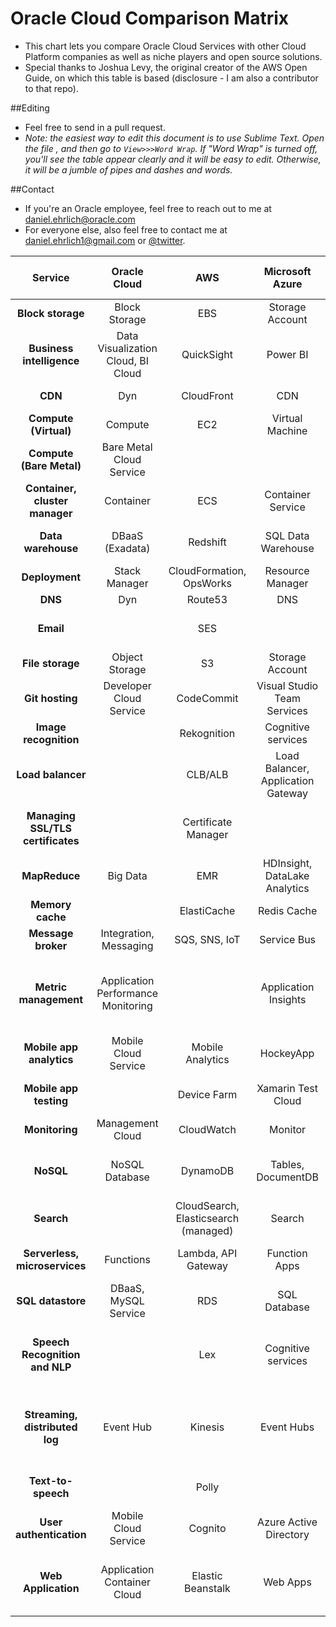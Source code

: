 # Oracle Cloud Comparison Matrix

- This chart lets you compare Oracle Cloud Services with other Cloud Platform companies as well as niche players and open source solutions. 
- Special thanks to Joshua Levy, the original creator of the AWS Open Guide, on which this table is based (disclosure - I am also a contributor to that repo).

##Editing 

- Feel free to send in a pull request. 
- *Note: the easiest way to edit this document is to use Sublime Text. Open the file , and then go to `View>>>Word Wrap`. If "Word Wrap" is turned off, you'll see the table appear clearly and it will be easy to edit. Otherwise, it will be a jumble of pipes and dashes and words.*

##Contact

- If you're an Oracle employee, feel free to reach out to me at [daniel.ehrlich@oracle.com](mailto:daniel.ehrlich@oracle.com)
- For everyone else, also feel free to contact me at [daniel.ehrlich1@gmail.com](mailto:daniel.ehrlich1@gmail.com) or [@twitter](https://twitter.com/danielehrlich1).


| Service                           | Oracle Cloud                        |  AWS                                   | Microsoft Azure                    | Google Cloud                           |   Other providers                          | Open source “build your own”                               |
|:---------------------------------:|:-----------------------------------:|:--------------------------------------:|:----------------------------------:|:--------------------------------------:|:------------------------------------------:|:----------------------------------------------------------:|
| **Block storage**                 | Block Storage                       | EBS                                    | Storage Account                    | Persistent Disk                        | DigitalOcean Volumes                       | NFS                                                        |
| **Business intelligence**         | Data Visualization Cloud, BI Cloud  | QuickSight                             | Power BI                           | Data Studio 360                        | Tableau                                    |                                                            |
| **CDN**                           | Dyn                                 | CloudFront                             | CDN                                | Cloud CDN                              |                                            | Apache Traffic Server                                      |
| **Compute (Virtual)**             | Compute                             | EC2                                    | Virtual Machine                    | Compute Engine (GCE)                   | DigitalOcean                               | OpenStack                                                  |
| **Compute (Bare Metal)**          | Bare Metal Cloud Service            |                                        |                                    |                                        |                                            | NFS                                                        |
| **Container, cluster manager**    | Container                           | ECS                                    | Container Service                  | Container Engine, Kubernetes           |                                            | Kubernetes, Mesos, Aurora                                  |
| **Data warehouse**                | DBaaS (Exadata)                     | Redshift                               | SQL Data Warehouse                 | BigQuery                               | Oracle, IBM, SAP, HP, many others          | Greenplum                                                  |
| **Deployment**                    | Stack Manager                       | CloudFormation, OpsWorks               | Resource Manager                   | Deployment Manager                     |                                            |                                                            |
| **DNS**                           | Dyn                                 | Route53                                | DNS                                | DNS                                    |                                            | bind                                                       |
| **Email**                         |                                     | SES                                    |                                    |                                        | Sendgrid, Mandrill, Postmark               |                                                            |
| **File storage**                  | Object Storage                      | S3                                     | Storage Account                    | Cloud Storage                          |                                            | Swift, HDFS                                                |
| **Git hosting**                   | Developer Cloud Service             | CodeCommit                             | Visual Studio Team Services        | Cloud Source Repositories              | GitHub, BitBucket                          | GitLab                                                     |
| **Image recognition**             |                                     | Rekognition                            | Cognitive services                 | Vision API                             | IBM Watson, Clarifai                       |                                                            |
| **Load balancer**                 |                                     | CLB/ALB                                | Load Balancer, Application Gateway | Load Balancing                         |                                            | nginx, HAProxy, Apache Traffic Server                      |
| **Managing SSL/TLS certificates** |                                     | Certificate Manager                    |                                    |                                        | Let's Encrypt, Comodo, Symantec, GlobalSign|                                                            |
| **MapReduce**                     | Big Data                            | EMR                                    | HDInsight, DataLake Analytics      | Dataproc                               | Qubole                                     | Hadoop                                                     |
| **Memory cache**                  |                                     | ElastiCache                            | Redis Cache                        | App Engine Memcache                    |                                            | Memcached, Redis                                           |
| **Message broker**                | Integration, Messaging              | SQS, SNS, IoT                          | Service Bus                        | Pub/Sub                                |                                            | RabbitMQ, Kafka, 0MQ                                       |
| **Metric management**             | Application Performance Monitoring  |                                        | Application Insights               |                                        |                                            | Graphite, InfluxDB, OpenTSDB, Grafana, Riemann, Prometheus |
| **Mobile app analytics**          | Mobile Cloud Service                | Mobile Analytics                       | HockeyApp                          | Firebase Analytics                     |Mixpanel                                    |                                                            |
| **Mobile app testing**            |                                     | Device Farm                            | Xamarin Test Cloud                 | Firebase Test Lab                      |BrowserStack, Sauce Labs, Testdroid         |                                                            |
| **Monitoring**                    | Management Cloud                    | CloudWatch                             | Monitor                            | Monitoring                             |                                            | Prometheus(?)                                              |
| **NoSQL**                         | NoSQL Database                      | DynamoDB                               | Tables, DocumentDB                 | Cloud Datastore, Bigtable              |                                            | Cassandra, CouchDB, RethinkDB, Redis                       |
| **Search**                        |                                     | CloudSearch, Elasticsearch (managed)   | Search                             |                                        |Algolia, QBox                               | Elasticsearch, Solr                                        |
| **Serverless, microservices**     | Functions                           | Lambda, API Gateway                    | Function Apps                      | Functions                              |PubNub Blocks, Auth0 Webtask                | Kong, Tyk                                                  |
| **SQL datastore**                 | DBaaS, MySQL Service                | RDS                                    | SQL Database                       | Cloud SQL                              |                                            | MySQL, PostgreSQL                                          |
| **Speech Recognition and NLP**    |                                     | Lex                                    | Cognitive services                 | Cloud Speech API, Natural Language API |AYLIEN Text Analysis API, Ambiverse         | Stanford's Core NLP Suite, Apache OpenNLP, Apache UIMA     |
| **Streaming, distributed log**    | Event Hub                           | Kinesis                                | Event Hubs                         | Dataflow                               |                                            | Kafka Streams, Apex, Flink, Spark Streaming, Storm         |
| **Text-to-speech**                |                                     | Polly                                  |                                    |                                        |Nuance, Vocalware, IBM Watson               | Mimic, eSpeak, MaryTTS                                     |
| **User authentication**           | Mobile Cloud Service                | Cognito                                | Azure Active Directory             | Firebase Authentication                |                                            | oauth.io                                                   |
| **Web Application**               | Application Container Cloud         | Elastic Beanstalk                      | Web Apps                           | App Engine                             |Heroku, AppFog, OpenShift                   | Meteor, AppScale, Cloud Foundry, Convox                    |
